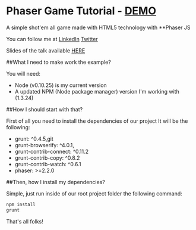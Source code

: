 # Phaser Game Tutorial - [DEMO](http://carlesnunez.github.io/phaser-game-tutorial/)

A simple shot'em all game made with HTML5 technology with **Phaser JS 

You can follow me at 
[LinkedIn](https://www.linkedin.com/in/carles-nu%C3%B1ez-tomeo-b791466b)
[Twitter](https://twitter.com/carlesnunez)

Slides of the talk available [HERE](https://docs.google.com/presentation/d/1996upApvF5euHTziLrEI2oVcOohzlZfl6DMnzax_RbI/edit?usp=sharing)

##What I need to make work the example?

You will need:
 * Node (v0.10.25) is my current version
 * A updated NPM (Node package manager) version I'm working with (1.3.24)

##How I should start with that?

First of all you need to install the dependencies of our project It will be the following:

* grunt: ^0.4.5,git 
* grunt-browserify: ^4.0.1,
* grunt-contrib-connect: ^0.11.2
* grunt-contrib-copy: ^0.8.2
* grunt-contrib-watch: ^0.6.1
* phaser: >=2.2.0

##Then, how I install my dependencies?

Simple, just run inside of our root project folder the following command:

```bash
npm install
grunt
```

That's all folks!
